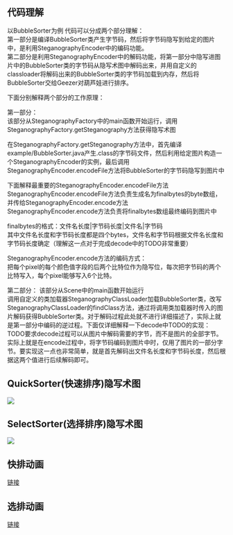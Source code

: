 ## 代码理解  
以BubbleSorter为例
代码可以分成两个部分理解：   
第一部分是编译BubbleSorter类产生字节码，然后将字节码隐写到给定的图片中，是利用SteganographyEncoder中的编码功能。  
第二部分是利用SteganographyEncoder中的解码功能，将第一部分中隐写进图片中的BubbleSorter类的字节码从隐写术图中解码出来，并用自定义的classloader将解码出来的BubbleSorter类的字节码加载到内存，然后将BubbleSorter交给Geezer对葫芦娃进行排序。  

下面分别解释两个部分的工作原理：  

第一部分：  
该部分从SteganographyFactory中的main函数开始运行，调用SteganographyFactory.getSteganography方法获得隐写术图  

在SteganographyFactory.getSteganography方法中，首先编译example/BubbleSorter.java产生.class的字节码文件，然后利用给定图片构造一个SteganographyEncoder的实例，最后调用SteganographyEncoder.encodeFile方法将BubbleSorter的字节码隐写到图片中  

下面解释最重要的SteganographyEncoder.encodeFile方法  
SteganographyEncoder.encodeFile方法负责生成名为finalbytes的byte数组，并传给SteganographyEncoder.encode方法  
SteganographyEncoder.encode方法负责将finalbytes数组最终编码到图片中  

finalbytes的格式：文件名长度|字节码长度|文件名|字节码  
其中文件名长度和字节码长度都是四个bytes，文件名和字节码根据文件名长度和字节码长度确定（理解这一点对于完成decode中的TODO非常重要） 

SteganographyEncoder.encode方法的编码方式：  
把每个pixel的每个颜色值字段的后两个比特位作为隐写位，每次把字节码的两个比特写入，每个pixel能够写入6个比特。

第二部分：
该部分从Scene中的main函数开始运行  
调用自定义的类加载器SteganographyClassLoader加载BubbleSorter类，改写SteganographyClassLoader的findClass方法，通过将调用类加载器时传入的图片解码获得BubbleSorter类。对于解码过程此处就不进行详细描述了，实际上就是第一部分中编码的逆过程。下面仅详细解释一下decode中TODO的实现：  
TODO要求decode过程可以从图片中解码需要的字节，而不是图片的全部字节。实际上就是在encode过程中，将字节码编码到图片中时，仅用了图片的一部分字节。要实现这一点也非常简单，就是首先解码出文件名长度和字节码长度，然后根据这两个值进行后续解码即可。
 


## QuickSorter(快速排序)隐写术图
![](https://github.com/jwork-2021/jw03-ComaX21/blob/main/example.QuickSorter.png)

## SelectSorter(选择排序)隐写术图
![](https://github.com/jwork-2021/jw03-ComaX21/blob/main/example.SelectSorter.png)

## 快排动画
[链接](https://asciinema.org/a/XXjaaSY3poWuZiIn10wPIAJYL)


## 选排动画
[链接](https://asciinema.org/a/HrnK4Ed69P70U3FofbLrwYfDJ)